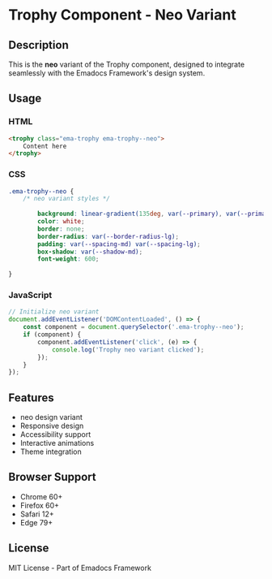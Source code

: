 # Trophy Component - Neo Variant

## Description
This is the **neo** variant of the Trophy component, designed to integrate seamlessly with the Emadocs Framework's design system.

## Usage

### HTML
```html
<trophy class="ema-trophy ema-trophy--neo">
    Content here
</trophy>
```

### CSS
```css
.ema-trophy--neo {
    /* neo variant styles */
    
        background: linear-gradient(135deg, var(--primary), var(--primary-dark));
        color: white;
        border: none;
        border-radius: var(--border-radius-lg);
        padding: var(--spacing-md) var(--spacing-lg);
        box-shadow: var(--shadow-md);
        font-weight: 600;
    
}
```

### JavaScript
```javascript
// Initialize neo variant
document.addEventListener('DOMContentLoaded', () => {
    const component = document.querySelector('.ema-trophy--neo');
    if (component) {
        component.addEventListener('click', (e) => {
            console.log('Trophy neo variant clicked');
        });
    }
});
```

## Features
- neo design variant
- Responsive design
- Accessibility support
- Interactive animations
- Theme integration

## Browser Support
- Chrome 60+
- Firefox 60+
- Safari 12+
- Edge 79+

## License
MIT License - Part of Emadocs Framework
